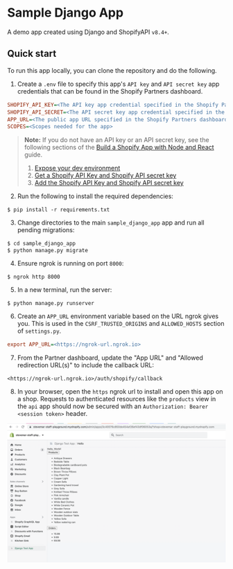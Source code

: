# Sample Django App

A demo app created using Django and ShopifyAPI `v8.4+`.

## Quick start

To run this app locally, you can clone the repository and do the following.

1. Create a `.env` file to specify this app's `API key` and `API secret key` app credentials that can be found in the Shopify Partners dashboard.

```ini
SHOPIFY_API_KEY=<The API key app credential specified in the Shopify Partners dashboard>
SHOPIFY_API_SECRET=<The API secret key app credential specified in the Shopify Partners dashboard>
APP_URL=<The public app URL specified in the Shopify Partners dashboard>
SCOPES=<Scopes needed for the app>
```

> __Note:__ If you do not have an API key or an API secret key, see the following sections of the [Build a Shopify App with Node and React](https://shopify.dev/tutorials/build-a-shopify-app-with-node-and-react/embed-your-app-in-shopify#get-a-shopify-api-key) guide.
>
> 1. [Expose your dev environment](https://shopify.dev/tutorials/build-a-shopify-app-with-node-and-react/embed-your-app-in-shopify#expose-your-dev-environment)
> 2. [Get a Shopify API Key and Shopify API secret key](https://shopify.dev/tutorials/build-a-shopify-app-with-node-and-react/embed-your-app-in-shopify#get-a-shopify-api-key)
> 3. [Add the Shopify API Key and Shopify API secret key](https://shopify.dev/tutorials/build-a-shopify-app-with-node-and-react/embed-your-app-in-shopify#add-the-shopify-api-key)

2. Run the following to install the required dependencies:

```console
$ pip install -r requirements.txt
```

3. Change directories to the main `sample_django_app` app and run all pending migrations:

```console
$ cd sample_django_app
$ python manage.py migrate
```

4. Ensure ngrok is running on port `8000`:

```console
$ ngrok http 8000
```

5. In a new terminal, run the server:

```console
$ python manage.py runserver
```

6. Create an `APP_URL` environment variable based on the URL ngrok gives you. This is used in the `CSRF_TRUSTED_ORIGINS` and `ALLOWED_HOSTS` section of `settings.py`.

```ini
export APP_URL=<https://ngrok-url.ngrok.io>
```

7. From the Partner dashboard, update the "App URL" and "Allowed redirection URL(s)" to include the callback URL:

```
<https://ngrok-url.ngrok.io>/auth/shopify/callback
```

8. In your browser, open the `https` ngrok url to install and open this app on a shop. Requests to authenticated resources like the `products` view in the `api` app should now be secured with an `Authorization: Bearer <session token>` header.

![](docs/images/app.png)
